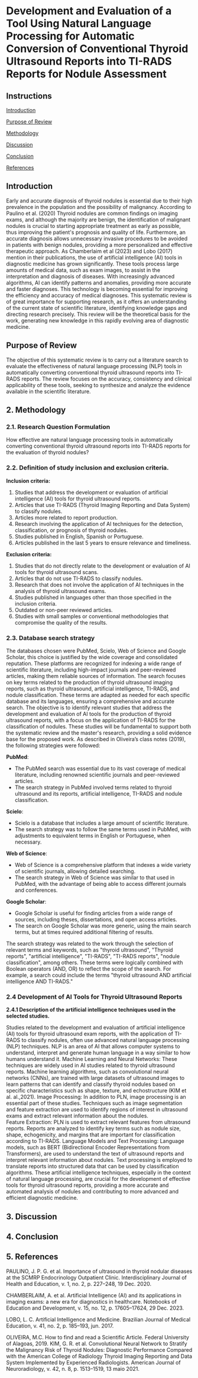 # Development and Evaluation of a Tool Using Natural Language Processing for Automatic Conversion of Conventional Thyroid Ultrasound Reports into TI-RADS Reports for Nodule Assessment #

## Instructions ##

[Introduction ](https://github.com/maluvreis/mlvr/edit/main/Project/Revis%C3%A3o_sistem%C3%A1tica.md#1-introdu%C3%A7%C3%A3o)

[Purpose of Review](https://github.com/maluvreis/mlvr/edit/main/Project/Revis%C3%A3o_sistem%C3%A1tica.md#purpose-of-review) 

[Methodology](https://github.com/maluvreis/mlvr/edit/main/Project/Revis%C3%A3o_sistem%C3%A1tica.md#4-metodologia) 

[Discussion](https://github.com/maluvreis/mlvr/edit/main/Project/Revis%C3%A3o_sistem%C3%A1tica.md#5-discuss%C3%A3o) 

[Conclusion](https://github.com/maluvreis/mlvr/edit/main/Project/Revis%C3%A3o_sistem%C3%A1tica.md#6-conclus%C3%A3o) 

[References](https://github.com/maluvreis/mlvr/edit/main/Project/Revis%C3%A3o_sistem%C3%A1tica.md#7-refer%C3%AAncias)

## Introduction ##

 Early and accurate diagnosis of thyroid nodules is essential due to their high prevalence in the population and the possibility of malignancy. According to Paulino et al. (2020) Thyroid nodules are common findings on imaging exams, and although the majority are benign, the identification of malignant nodules is crucial to starting appropriate treatment as early as possible, thus improving the patient's prognosis and quality of life. Furthermore, an accurate diagnosis allows unnecessary invasive procedures to be avoided in patients with benign nodules, providing a more personalized and effective therapeutic approach.
 As Chamberlaim et al (2023) and Lobo (2017) mention in their publications, the use of artificial intelligence (AI) tools in diagnostic medicine has grown significantly. These tools process large amounts of medical data, such as exam images, to assist in the interpretation and diagnosis of diseases. With increasingly advanced algorithms, AI can identify patterns and anomalies, providing more accurate and faster diagnoses. This technology is becoming essential for improving the efficiency and accuracy of medical diagnoses.
 This systematic review is of great importance for supporting research, as it offers an understanding of the current state of scientific literature, identifying knowledge gaps and directing research precisely. This review will be the theoretical basis for the work, generating new knowledge in this rapidly evolving area of ​​diagnostic medicine.
     
## Purpose of Review ##

The objective of this systematic review is to carry out a literature search to evaluate the effectiveness of natural language processing (NLP) tools in automatically converting conventional thyroid ultrasound reports into TI-RADS reports. The review focuses on the accuracy, consistency and clinical applicability of these tools, seeking to synthesize and analyze the evidence available in the scientific literature.

## 2. Methodology ##

### 2.1. Research Question Formulation ###

How effective are natural language processing tools in automatically converting conventional thyroid ultrasound reports into TI-RADS reports for the evaluation of thyroid nodules?

 ### 2.2. Definition of study inclusion and exclusion criteria.
 
**Inclusion criteria:**
1. Studies that address the development or evaluation of artificial intelligence (AI) tools for thyroid ultrasound reports.
2. Articles that use TI-RADS (Thyroid Imaging Reporting and Data System) to classify nodules.
3. Articles more related to report production.
4. Research involving the application of AI techniques for the detection, classification, or prognosis of thyroid nodules.
5. Studies published in English, Spanish or Portuguese.
6. Articles published in the last 5 years to ensure relevance and timeliness.

**Exclusion criteria:**
1. Studies that do not directly relate to the development or evaluation of AI tools for thyroid ultrasound scans.
2. Articles that do not use TI-RADS to classify nodules.
3. Research that does not involve the application of AI techniques in the analysis of thyroid ultrasound exams.
4. Studies published in languages ​​other than those specified in the inclusion criteria.
5. Outdated or non-peer reviewed articles.
6. Studies with small samples or conventional methodologies that compromise the quality of the results.

### 2.3. Database search strategy

 The databases chosen were PubMed, Scielo, Web of Science and Google Scholar, this choice is justified by the wide coverage and consolidated reputation. These platforms are recognized for indexing a wide range of scientific literature, including high-impact journals and peer-reviewed articles, making them reliable sources of information. The search focuses on key terms related to the production of thyroid ultrasound imaging reports, such as thyroid ultrasound, artificial intelligence, TI-RADS, and nodule classification. These terms are adapted as needed for each specific database and its languages, ensuring a comprehensive and accurate search. The objective is to identify relevant studies that address the development and evaluation of AI tools for the production of thyroid ultrasound reports, with a focus on the application of TI-RADS for the classification of nodules. These studies will be fundamental to support both the systematic review and the master's research, providing a solid evidence base for the proposed work.
As described in Oliveira’s class notes (2019), the following strategies were followed:

**PubMed**:
   - The PubMed search was essential due to its vast coverage of medical literature, including renowned scientific journals and peer-reviewed articles.
   - The search strategy in PubMed involved terms related to thyroid ultrasound and its reports, artificial intelligence, TI-RADS and nodule classification.
 

 **Scielo**:
   - Scielo is a database that includes a large amount of scientific literature.
   - The search strategy was to follow the same terms used in PubMed, with adjustments to equivalent terms in English or Portuguese, when necessary.
 
**Web of Science**:
   - Web of Science is a comprehensive platform that indexes a wide variety of scientific journals, allowing detailed searching.
   - The search strategy in Web of Science was similar to that used in PubMed, with the advantage of being able to access different journals and conferences.
   

**Google Scholar**:
   - Google Scholar is useful for finding articles from a wide range of sources, including theses, dissertations, and open access articles.
   - The search on Google Scholar was more generic, using the main search terms, but at times required additional filtering of results.

The search strategy was related to the work through the selection of relevant terms and keywords, such as "thyroid ultrasound", "Thyroid reports", "artificial intelligence", "TI-RADS", "TI-RADS reports", "nodule classification", among others. These terms were logically combined with Boolean operators (AND, OR) to reflect the scope of the search. For example, a search could include the terms "thyroid ultrasound AND artificial intelligence AND TI-RADS."

### 2.4 Development of AI Tools for Thyroid Ultrasound Reports

  **2.4.1 Description of the artificial intelligence techniques used in the selected studies.**
  
  Studies related to the development and evaluation of artificial intelligence (AI) tools for thyroid ultrasound exam reports, with the application of TI-RADS to classify nodules, often use advanced natural language processing (NLP) techniques. NLP is an area of ​​AI that allows computer systems to understand, interpret and generate human language in a way similar to how humans understand it.
  Machine Learning and Neural Networks: These techniques are widely used in AI studies related to thyroid ultrasound reports. Machine learning algorithms, such as convolutional neural networks (CNNs), are trained with large datasets of ultrasound images to learn patterns that can identify and classify thyroid nodules based on specific characteristics such as shape, texture, and echostructure (KIM et al. al.,2021).
 Image Processing: In addition to PLN, image processing is an essential part of these studies. Techniques such as image segmentation and feature extraction are used to identify regions of interest in ultrasound exams and extract relevant information about the nodules.    
 Feature Extraction: PLN is used to extract relevant features from ultrasound reports. Reports are analyzed to identify key terms such as nodule size, shape, echogenicity, and margins that are important for classification according to TI-RADS. 
 Language Models and Text Processing: Language models, such as BERT (Bidirectional Encoder Representations from Transformers), are used to understand the text of ultrasound reports and interpret relevant information about nodules. 
  Text processing is employed to translate reports into structured data that can be used by classification algorithms. These artificial intelligence techniques, especially in the context of natural language processing, are crucial for the development of effective tools for thyroid ultrasound reports, providing a more accurate and automated analysis of nodules and contributing to more advanced and efficient diagnostic medicine.

## 3. Discussion ##


## 4. Conclusion ##


## 5. References ##

PAULINO, J. P. G. et al. Importance of ultrasound in thyroid nodular diseases at the SCMRP Endocrinology Outpatient Clinic. Interdisciplinary Journal of Health and Education, v. 1, no. 2, p. 227–248, 19 Dec. 2020.

CHAMBERLAIM, A. et al. Artificial Intelligence (AI) and its applications in imaging exams: a new era for diagnostics in healthcare. Notebooks of Education and Development, v. 15, no. 12, p. 17605–17624, 29 Dec. 2023.

LOBO, L. C. Artificial Intelligence and Medicine. Brazilian Journal of Medical Education, v. 41, no. 2, p. 185–193, jun. 2017.

OLIVEIRA, M.C. How to find and read a Scientific Article. Federal University of Alagoas, 2019.
KIM, G. R. et al. Convolutional Neural Network to Stratify the Malignancy Risk of Thyroid Nodules: Diagnostic Performance Compared with the American College of Radiology Thyroid Imaging Reporting and Data System Implemented by Experienced Radiologists. American Journal of Neuroradiology, v. 42, n. 8, p. 1513–1519, 13 maio 2021.

‌

